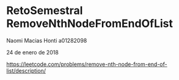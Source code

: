# RetoSemestral RemoveNthNodeFromEndOfList
Naomi Macias Honti a01282098

24 de enero de 2018

https://leetcode.com/problems/remove-nth-node-from-end-of-list/description/
